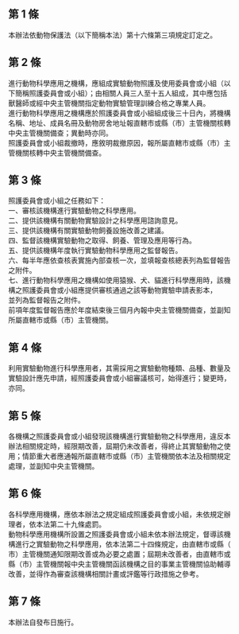 第 1 條
-------
本辦法依動物保護法（以下簡稱本法）第十六條第三項規定訂定之。

第 2 條
-------
進行動物科學應用之機構，應組成實驗動物照護及使用委員會或小組（以  
下簡稱照護委員會或小組）；由相關人員三人至十五人組成，其中應包括  
獸醫師或經中央主管機關指定動物實驗管理訓練合格之專業人員。  
進行動物科學應用之機構應於照護委員會或小組組成後三十日內，將機構  
名稱、地址、成員名冊及動物房舍地址報直轄市或縣（市）主管機關核轉  
中央主管機關備查；異動時亦同。  
照護委員會或小組裁撤時，應敘明裁撤原因，報所屬直轄市或縣（市）主  
管機關核轉中央主管機關備查。

第 3 條
-------
照護委員會或小組之任務如下：  
一、審核該機構進行實驗動物之科學應用。  
二、提供該機構有關動物實驗設計之科學應用諮詢意見。  
三、提供該機構有關實驗動物飼養設施改善之建議。  
四、監督該機構實驗動物之取得、飼養、管理及應用等行為。  
五、提供該機構年度執行實驗動物科學應用之監督報告。  
六、每半年應依查核表實施內部查核一次，並填報查核總表列為監督報告  
    之附件。  
七、進行動物科學應用之機構如使用猿猴、犬、貓進行科學應用時，該機  
    構之照護委員會或小組應提供審核通過之該等動物實驗申請表影本，  
    並列為監督報告之附件。  
前項年度監督報告應於年度結束後三個月內報中央主管機關備查，並副知  
所屬直轄市或縣（市）主管機關。

第 4 條
-------
利用實驗動物進行科學應用者，其需採用之實驗動物種類、品種、數量及  
實驗設計應先申請，經照護委員會或小組審議核可，始得進行；變更時，  
亦同。

第 5 條
-------
各機構之照護委員會或小組發現該機構進行實驗動物之科學應用，違反本  
辦法相關規定時，經限期改善，屆期仍未改善者，得終止其實驗動物之使  
用；情節重大者應通報所屬直轄市或縣（市）主管機關依本法及相關規定  
處理，並副知中央主管機關。

第 6 條
-------
各科學應用機構，應依本辦法之規定組成照護委員會或小組，未依規定辦  
理者，依本法第二十九條處罰。  
動物科學應用機構所設置之照護委員會或小組未依本辦法規定，督導該機  
構進行之實驗動物之科學應用，依本法第二十四條規定，由直轄市或縣（  
市）主管機關通知限期改善或為必要之處置；屆期未改善者，由直轄市或  
縣（市）主管機關報中央主管機關函該機構之目的事業主管機關協助輔導  
改善，並得作為審查該機構相關計畫或評鑑等行政措施之參考。

第 7 條
-------
本辦法自發布日施行。

